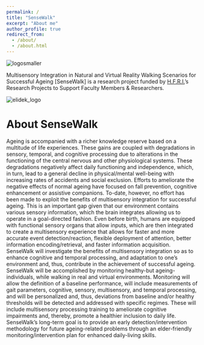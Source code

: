 ```yaml
---
permalink: /
title: "SenseWalk"
excerpt: "About me"
author_profile: true
redirect_from: 
  - /about/
  - /about.html
---
```

![logosmaller](https://user-images.githubusercontent.com/31883341/172858753-8cfa2646-a92a-4b4c-bafc-dc869d2fb30e.png)

Multisensory Integration in Natural and Virtual Reality Walking Scenarios for Successful Ageing [SenseWalk] is a research project funded by [H.F.R.I.](https://www.elidek.gr)’s Research Projects to Support Faculty Members & Researchers.

![elidek_logo](https://user-images.githubusercontent.com/31883341/172858925-5365d3a3-1ae6-4af9-b548-17bdf346899d.png)


About SenseWalk
======
Ageing is accompanied with a richer knowledge reserve based on a multitude of life experiences. These gains are coupled with degradations in sensory, temporal, and cognitive processing due to alterations in the functioning of the central nervous and other physiological systems. These degradations negatively affect daily functioning and independence, which, in turn, lead to a general decline in physical/mental well-being with increasing rates of accidents and social exclusion. Efforts to ameliorate the negative effects of normal ageing have focused on fall prevention, cognitive enhancement or assistive companions. To-date, however, no effort has been made to exploit the benefits of multisensory integration for successful ageing. This is an important gap given that our environment contains various sensory information, which the brain integrates allowing us to operate in a goal-directed fashion. Even before birth, humans are equipped with functional sensory organs that allow inputs, which are then integrated to create a multisensory experience that allows for faster and more accurate event detection/reaction, flexible deployment of attention, better information encoding/retrieval, and faster information acquisition. SenseWalk will investigate the benefits of multisensory integration so as to enhance cognitive and temporal processing, and adaptation to one’s environment and, thus, contribute in the achievement of successful ageing. SenseWalk will be accomplished by monitoring healthy-but ageing-individuals, while walking in real and virtual environments. Monitoring will allow the definition of a baseline performance, will include measurements of gait parameters, cognitive, sensory, multisensory, and temporal processing, and will be personalized and, thus, deviations from baseline and/or healthy thresholds will be detected and addressed with specific regimes. These will include multisensory processing training to ameliorate cognitive impairments and, thereby, promote a healthier inclusion to daily life. SenseWalk’s long-term goal is to provide an early detection/intervention methodology for future ageing-related problems through an elder-friendly monitoring/intervention plan for enhanced daily-living skills.


